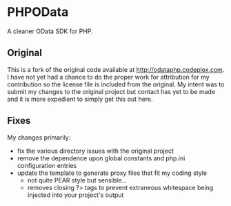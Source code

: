 # PHPOData
A cleaner OData SDK for PHP.

## Original
This is a fork of the original code available at http://odataphp.codeplex.com. I have not yet had a chance to do the proper work for attribution for my contribution so the license file is included from the original. My intent was to submit my changes to the original project but contact has yet to be made and it is more expedient to simply get this out here.

## Fixes
My changes primarily:

* fix the various directory issues with the original project
* remove the dependence upon global constants and php.ini configuration entries
* update the template to generate proxy files that fit my coding style
	* not quite PEAR style but sensible...
	* removes closing ?> tags to prevent extraneous whitespace being injected into your project's output